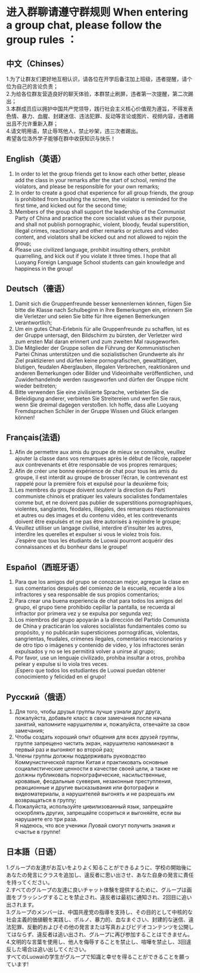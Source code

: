 # 进入群聊请遵守群规则 When entering a group chat, please follow the group rules ：
## 中文（Chinses）
1.为了让群友们更好地互相认识，请各位在开学后备注加上班级，违者提醒，请个位为自己的言论负责；  
2.为给各位群友营造良好的聊天体验，本群禁止刷屏，违者第一次提醒，第二次踢出；  
3.本群成员应以拥护中国共产党领导，践行社会主义核心价值观为遵旨，不得发表色情、暴力、血腥、封建迷信、违法犯罪、反动等言论或图片、视频内容，违者踢出且不允许重新入群；  
4.请文明用语，禁止辱骂他人，禁止吵架，违三次者踢出。  
希望各位洛外学子能够在群中收获知识与快乐！  
## English（英语）
1. In order to let the group friends get to know each other better, please add the class in your remarks after the start of school, remind the violators, and please be responsible for your own remarks;
2. In order to create a good chat experience for all group friends, the group is prohibited from brushing the screen, the violator is reminded for the first time, and kicked out for the second time;
3. Members of the group shall support the leadership of the Communist Party of China and practice the core socialist values as their purpose, and shall not publish pornographic, violent, bloody, feudal superstition, illegal crimes, reactionary and other remarks or pictures and video content, and violators shall be kicked out and not allowed to rejoin the group;
4. Please use civilized language, prohibit insulting others, prohibit quarrelling, and kick out if you violate it three times.
I hope that all Luoyang Foreign Language School students can gain knowledge and happiness in the group!
## Deutsch（德语）
1. Damit sich die Gruppenfreunde besser kennenlernen können, fügen Sie bitte die Klasse nach Schulbeginn in Ihre Bemerkungen ein, erinnern Sie die Verletzer und seien Sie bitte für Ihre eigenen Bemerkungen verantwortlich;
2. Um ein gutes Chat-Erlebnis für alle Gruppenfreunde zu schaffen, ist es der Gruppe untersagt, den Bildschirm zu bürsten, der Verletzer wird zum ersten Mal daran erinnert und zum zweiten Mal rausgeworfen.
3. Die Mitglieder der Gruppe sollen die Führung der Kommunistischen Partei Chinas unterstützen und die sozialistischen Grundwerte als ihr Ziel praktizieren und dürfen keine pornografischen, gewalttätigen, blutigen, feudalen Aberglauben, illegalen Verbrechen, reaktionären und anderen Bemerkungen oder Bilder und Videoinhalte veröffentlichen, und Zuwiderhandelnde werden rausgeworfen und dürfen der Gruppe nicht wieder beitreten;
4. Bitte verwenden Sie eine zivilisierte Sprache, verbieten Sie die Beleidigung anderer, verbieten Sie Streitereien und werfen Sie raus, wenn Sie dreimal dagegen verstoßen.
Ich hoffe, dass alle Luoyang Fremdsprachen Schüler in der Gruppe Wissen und Glück erlangen können!
## Français(法语)
1. Afin de permettre aux amis du groupe de mieux se connaître, veuillez ajouter la classe dans vos remarques après le début de l’école, rappeler aux contrevenants et être responsable de vos propres remarques;  
2. Afin de créer une bonne expérience de chat pour tous les amis du groupe, il est interdit au groupe de brosser l’écran, le contrevenant est rappelé pour la première fois et expulsé pour la deuxième fois;  
3. Les membres du groupe doivent soutenir la direction du Parti communiste chinois et pratiquer les valeurs socialistes fondamentales comme but, et ne doivent pas publier de superstitions pornographiques, violentes, sanglantes, féodales, illégales, des remarques réactionnaires et autres ou des images et du contenu vidéo, et les contrevenants doivent être expulsés et ne pas être autorisés à rejoindre le groupe;  
4. Veuillez utiliser un langage civilisé, interdire d’insulter les autres, interdire les querelles et expulser si vous le violez trois fois.  
J’espère que tous les étudiants de Luowai pourront acquérir des connaissances et du bonheur dans le groupe!
## Español（西班牙语）
1. Para que los amigos del grupo se conozcan mejor, agregue la clase en sus comentarios después del comienzo de la escuela, recuerde a los infractores y sea responsable de sus propios comentarios;  
2. Para crear una buena experiencia de chat para todos los amigos del grupo, el grupo tiene prohibido cepillar la pantalla, se recuerda al infractor por primera vez y se expulsa por segunda vez;  
3. Los miembros del grupo apoyarán a la dirección del Partido Comunista de China y practicarán los valores socialistas fundamentales como su propósito, y no publicarán supersticiones pornográficas, violentas, sangrientas, feudales, crímenes ilegales, comentarios reaccionarios y de otro tipo o imágenes y contenido de video, y los infractores serán expulsados y no se les permitirá volver a unirse al grupo;  
4. Por favor, use un lenguaje civilizado, prohíba insultar a otros, prohíba pelear y expulse si lo viola tres veces.  
¡Espero que todos los estudiantes de Luowai puedan obtener conocimiento y felicidad en el grupo!
## Русский（俄语）
1. Для того, чтобы друзья группы лучше узнали друг друга, пожалуйста, добавьте класс в свои замечания после начала занятий, напомните нарушителям и, пожалуйста, отвечайте за свои замечания;  
2. Чтобы создать хороший опыт общения для всех друзей группы, группе запрещено чистить экран, нарушителю напоминают в первый раз и выгоняют во второй раз;  
3. Члены группы должны поддерживать руководство Коммунистической партии Китая и практиковать основные социалистические ценности в качестве своей цели, а также не должны публиковать порнографические, насильственные, кровавые, феодальные суеверия, незаконные преступления, реакционные и другие высказывания или фотографии и видеоматериалы, а нарушителей выгонять и не разрешать им возвращаться в группу;  
4. Пожалуйста, используйте цивилизованный язык, запрещайте оскорблять других, запрещайте ссориться и выгоняйте, если вы нарушаете его три раза.  
Я надеюсь, что все ученики Луовай смогут получить знания и счастье в группе!
## 日本語（日语）
1.グループの友達がお互いをよりよく知ることができるように、学校の開始後にあなたの発言にクラスを追加し、違反者に思い出させ、あなた自身の発言に責任を持ってください。  
2.すべてのグループの友達に良いチャット体験を提供するために、グループは画面をブラッシングすることを禁止され、違反者は最初に通知され、2回目に追い出されます。  
3.グループのメンバーは、中国共産党の指導を支持し、その目的として中核的な社会主義的価値観を実践し、ポルノ、暴力的、血なまぐさい、封建的な迷信、違法犯罪、反動的およびその他の発言または写真およびビデオコンテンツを公開してはならず、違反者は追い出され、グループに再び参加することはできません。  
4.文明的な言葉を使用し、他人を侮辱することを禁止し、喧嘩を禁止し、3回違反した場合は追い出してください。  
すべてのLuowaiの学生がグループで知識と幸せを得ることができることを願っています!  
